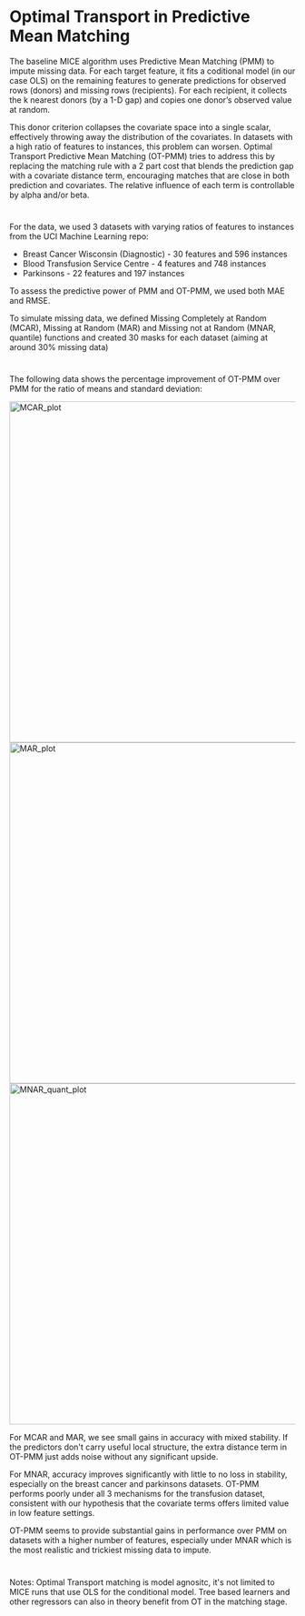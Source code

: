 # Optimal Transport in Predictive Mean Matching

The baseline MICE algorithm uses Predictive Mean Matching (PMM) to impute missing data. For each target feature, it fits a coditional model (in our case OLS) on the remaining features to generate predictions for observed rows (donors) and missing rows (recipients). For each recipient, it collects the k nearest donors (by a 1-D gap) and copies one donor’s observed value at random.

This donor criterion collapses the covariate space into a single scalar, effectively throwing away the distribution of the covariates. In datasets with a high ratio of features to instances, this problem can worsen. Optimal Transport Predictive Mean Matching (OT-PMM) tries to address this by replacing the matching rule with a 2 part cost that blends the prediction gap with a covariate distance term, encouraging matches that are close in both prediction and covariates. The relative influence of each term is controllable by alpha and/or beta.

# 

For the data, we used 3 datasets with varying ratios of features to instances from the UCI Machine Learning repo:
- Breast Cancer Wisconsin (Diagnostic) - 30 features and 596 instances
- Blood Transfusion Service Centre - 4 features and 748 instances
- Parkinsons - 22 features and 197 instances

To assess the predictive power of PMM and OT-PMM, we used both MAE and RMSE.

To simulate missing data, we defined Missing Completely at Random (MCAR), Missing at Random (MAR) and Missing not at Random (MNAR, quantile) functions and created 30 masks for each dataset (aiming at around 30% missing data)

#

 The following data shows the percentage improvement of OT-PMM over PMM for the ratio of means and standard deviation:
 
 <img width="699" height="600" alt="MCAR_plot" src="https://github.com/user-attachments/assets/2d0a8550-262e-45c7-8139-f6c998d518c8" />

 <img width="699" height="600" alt="MAR_plot" src="https://github.com/user-attachments/assets/45ba9831-aaa8-408b-aaa5-25cf23644085" />

 <img width="699" height="600" alt="MNAR_quant_plot" src="https://github.com/user-attachments/assets/cf5a06a8-e5bc-4fe2-a031-6d718db803c6" />

For MCAR and MAR, we see small gains in accuracy with mixed stability. If the predictors don't carry useful local structure, the extra distance term in OT-PMM just adds noise without any significant upside.

For MNAR, accuracy improves significantly with little to no loss in stability, especially on the breast cancer and parkinsons datasets. OT-PMM performs poorly under all 3 mechanisms for the transfusion dataset, consistent with our hypothesis that the covariate terms offers limited value in low feature settings. 

OT-PMM seems to provide substantial gains in performance over PMM on datasets with a higher number of features, especially under MNAR which is the most realistic and trickiest missing data to impute.

# 

Notes:
Optimal Transport matching is model agnositc, it's not limited to MICE runs that use OLS for the conditional model. Tree based learners and other regressors can also in theory benefit from OT in the matching stage.
